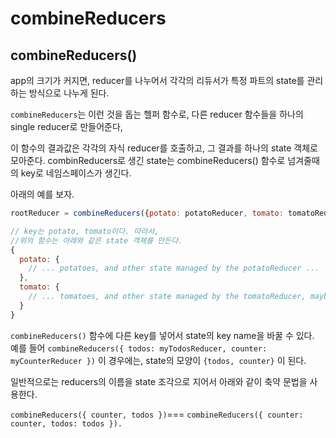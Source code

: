 # combineReducers

## combineReducers()

app의 크기가 커지면, reducer를 나누어서 각각의 리듀서가 특정 파트의 state를 관리하는 방식으로 나누게 된다. 

`combineReducers`는 이런 것을 돕는 헬퍼 함수로, 다른 reducer 함수들을 하나의 single reducer로 만들어준다, 

이 함수의 결과값은 각각의 자식 reducer를 호출하고, 그 결과를 하나의 state 객체로 모아준다. combinReducers로 생긴 state는 combineReducers() 함수로 넘겨줄때의 key로 네임스페이스가 생긴다. 

아래의 예를 보자. 

```js
rootReducer = combineReducers({potato: potatoReducer, tomato: tomatoReducer})

// key는 potato, tomato이다. 따라서,  
//위의 함수는 아래와 같은 state 객체를 만든다. 
{
  potato: {
    // ... potatoes, and other state managed by the potatoReducer ...
  },
  tomato: {
    // ... tomatoes, and other state managed by the tomatoReducer, maybe some nice sauce? ...
  }
}
```

`combineReducers()` 함수에 다른 key를 넣어서 state의 key name을 바꿀 수 있다.  
예를 들어 `combineReducers({ todos: myTodosReducer, counter: myCounterReducer })` 이 경우에는, state의 모양이 `{todos, counter}` 이 된다. 

일반적으로는 reducers의 이름을 state 조각으로 지어서 아래와 같이 축약 문법을 사용한다.  

 `combineReducers({ counter, todos })`=== `combineReducers({ counter: counter, todos: todos }).`


